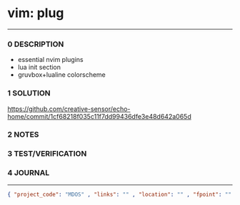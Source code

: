 # vim: plug
--------------------------------
### 0 DESCRIPTION

- essential nvim plugins
- lua init section
- gruvbox+lualine colorscheme

### 1 SOLUTION

https://github.com/creative-sensor/echo-home/commit/1cf68218f035c11f7dd99436dfe3e48d642a065d

### 2 NOTES


### 3 TEST/VERIFICATION


### 4 JOURNAL



--------------------------------
```json
{ "project_code": "MDOS" , "links": "" , "location": "" , "fpoint": "" }
```

